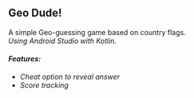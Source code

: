 ## Geo Dude!

A simple Geo-guessing game based on country flags.\
<i>Using Android Studio with Kotlin.<i>

#### Features:
- Cheat option to reveal answer
- Score tracking
